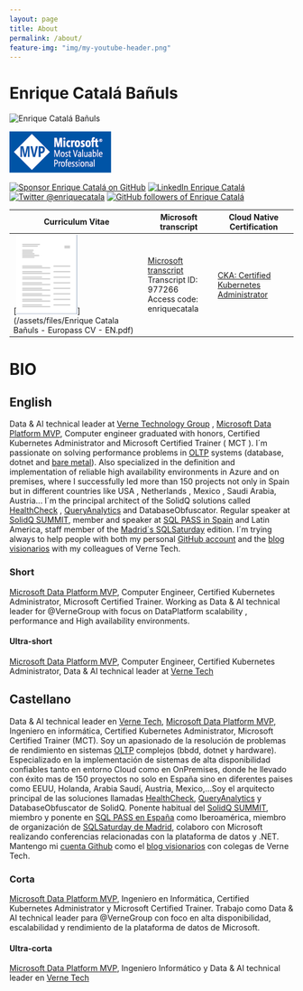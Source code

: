 ```yaml
---
layout: page
title: About
permalink: /about/
feature-img: "img/my-youtube-header.png"
---
```


# Enrique Catalá Bañuls

<img class="img-valign" src="https://enriquecatala.com/img/enrique.jpg" alt="Enrique Catalá Bañuls"  height="250px" width="250px" />

[![MVP](img/icons/MVP_Logo_horizontal.png)](https://mvp.microsoft.com/es-es/PublicProfile/5000312?fullName=Enrique%20Catala)

<div class="social_links">
    <a href="https://github.com/sponsors/enriquecatala" target="_blank"><img src="https://img.shields.io/badge/GitHub_Sponsors--_.svg?style=flat-square&logo=github&logoColor=EA4AAA" alt="Sponsor Enrique Catalá on GitHub" height=24></a>    
    <a href="https://www.linkedin.com/in/enriquecatala" target="_blank"><img src="https://img.shields.io/badge/LinkedIn--_.svg?style=flat-square&logo=linkedin" alt="LinkedIn Enrique Catalá" height=24></a>
    <a href="https://twitter.com/enriquecatala" target="_blank"><img src="https://img.shields.io/twitter/follow/enriquecatala?color=blue&label=twitter&style=flat-square" alt="Twitter @enriquecatala" height=24></a>    
    <a href="https://github.com/enriquecatala" target="_blank"><img  src="https://img.shields.io/github/followers/enriquecatala?label=GitHub&style=-square" alt="GitHub followers of Enrique Catalá" height=24></a>
    <script src="https://apis.google.com/js/platform.js"></script><div class="g-ytsubscribe" data-channelid="UCYboHnN6tvFfHqPWZWY82AQ" data-layout="default" data-count="default"></div>
</div>  

| Curriculum Vitae | Microsoft transcript | Cloud Native Certification |
|-----------------|-----------------|-----------------|
| [![Download Curriculum Vitae Enrique Catalá Bañuls](/img/icons/transcript.png)](/assets/files/Enrique Catala Bañuls - Europass CV - EN.pdf)           | [Microsoft transcript](https://mcp.microsoft.com/Anonymous/Transcript/Validate) <br> Transcript ID: 977266<br> Access code: enriquecatala  | [CKA: Certified Kubernetes Administrator](https://www.youracclaim.com/badges/0b17b446-3e58-4d13-aa0b-ded041a9260a/public_url) |


# BIO

## English

Data & AI technical leader at [Verne Technology Group](https://www.vernegroup.com/vernetech/) , [Microsoft Data Platform MVP](http://mvp.microsoft.com/es-es/mvp/Enrique%20Catala-5000312),  Computer engineer graduated with honors, Certified Kubernetes Administrator and Microsoft Certified Trainer ( MCT ). I´m passionate on solving performance problems in [OLTP](https://es.wikipedia.org/wiki/OLTP) systems (database, dotnet and [bare metal](https://en.wikipedia.org/wiki/Bare_machine)). Also specialized in the definition and implementation of reliable high availability environments in Azure and on premises, where I successfully led more than 150 projects not only in Spain but in different countries like USA , Netherlands , Mexico , Saudi Arabia, Austria... I´m the principal architect of the SolidQ solutions called [HealthCheck](http://www.solidq.com/wp-content/uploads/2016/10/healthcheck_ES_v4_ES_l.pdf) , [QueryAnalytics](https://powerbi.microsoft.com/es-es/partner-showcase/solidq-solidq-tsql-query-analytics-en/) and DatabaseObfuscator. Regular speaker at  [SolidQ SUMMIT](https://training.solidq.com/es/solidq-summit/), member and speaker at [SQL PASS in Spain](http://www.sqlpass.es/) and Latin America,  staff member of the [Madrid´s SQLSaturday](https://www.sqlsaturday.com/904/EventHome.aspx) edition. I´m trying always to help people with both my personal [GitHub account]( https://github.com/enriquecatala/) and the [blog visionarios](https://blogvisionarios.com/) with my colleagues of Verne Tech.

### Short

[Microsoft Data Platform MVP](http://mvp.microsoft.com/es-es/mvp/Enrique%20Catala-5000312), Computer Engineer, Certified Kubernetes Administrator, Microsoft Certified Trainer. Working as Data & AI technical leader for @VerneGroup with focus on DataPlatform scalability , performance and High availability environments.

#### Ultra-short

[Microsoft Data Platform MVP](http://mvp.microsoft.com/es-es/mvp/Enrique%20Catala-5000312), Computer Engineer, Certified Kubernetes Administrator, Data & AI technical leader at [Verne Tech](https://www.vernegroup.com/vernetech)

## Castellano

Data & AI technical leader en [Verne Tech](https://www.vernegroup.com/vernetech), [Microsoft Data Platform MVP](http://mvp.microsoft.com/es-es/mvp/Enrique%20Catala-5000312), Ingeniero en informática, Certified Kubernetes Administrator, Microsoft Certified Trainer (MCT). Soy un apasionado de la resolución de problemas de rendimiento en sistemas [OLTP](https://es.wikipedia.org/wiki/OLTP) complejos (bbdd, dotnet y hardware). Especializado en la implementación de sistemas de alta disponibilidad confiables tanto en entorno Cloud como en OnPremises, donde he llevado con éxito mas de 150 proyectos no solo en España sino en diferentes paises como EEUU, Holanda, Arabia Saudí, Austria, Mexico,…Soy el arquitecto principal de las soluciones llamadas [HealthCheck](http://www.solidq.com/wp-content/uploads/2016/10/healthcheck_ES_v4_ES_l.pdf), [QueryAnalytics](https://powerbi.microsoft.com/es-es/partner-showcase/solidq-solidq-tsql-query-analytics-en/) y DatabaseObfuscator de SolidQ. Ponente habitual del [SolidQ SUMMIT](https://training.solidq.com/es/solidq-summit/), miembro y ponente en [SQL PASS en España](http://www.sqlpass.es/) como Iberoamérica, miembro de organización de [SQLSaturday de Madrid](https://www.sqlsaturday.com/904/EventHome.aspx), colaboro con Microsoft realizando conferencias relacionadas con la plataforma de datos y .NET.  Mantengo mi [cuenta Github](https://github.com/enriquecatala/)  como el [blog visionarios](https://blogvisionarios.com/) con colegas de Verne Tech.

### Corta

[Microsoft Data Platform MVP](http://mvp.microsoft.com/es-es/mvp/Enrique%20Catala-5000312), Ingeniero en Informática, Certified Kubernetes Administrator y Microsoft Certified Trainer. Trabajo como Data & AI technical leader para @VerneGroup con foco en alta disponibilidad, escalabilidad y rendimiento de la plataforma de datos de Microsoft.

#### Ultra-corta

[Microsoft Data Platform MVP](http://mvp.microsoft.com/es-es/mvp/Enrique%20Catala-5000312), Ingeniero Informático y Data & AI technical leader en [Verne Tech](https://www.vernegroup.com/vernetech)
